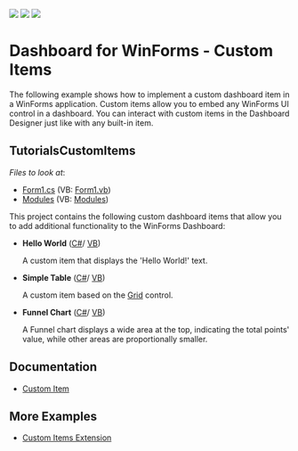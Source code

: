 <!-- default badges list -->
![](https://img.shields.io/endpoint?url=https://codecentral.devexpress.com/api/v1/VersionRange/358224064/21.1.4%2B)
[![](https://img.shields.io/badge/Open_in_DevExpress_Support_Center-FF7200?style=flat-square&logo=DevExpress&logoColor=white)](https://supportcenter.devexpress.com/ticket/details/T990577)
[![](https://img.shields.io/badge/📖_How_to_use_DevExpress_Examples-e9f6fc?style=flat-square)](https://docs.devexpress.com/GeneralInformation/403183)
<!-- default badges end -->

# Dashboard for WinForms - Custom Items

The following example shows how to implement a custom dashboard item in a WinForms application. Custom items allow you to embed any WinForms UI control in a dashboard. You can interact with custom items in the Dashboard Designer just like with any built-in item.
## TutorialsCustomItems

*Files to look at*:

* [Form1.cs](./CS/TutorialsCustomItems/Form1.cs) (VB: [Form1.vb](./VB/TutorialsCustomItems/Form1.vb))
* [Modules](./CS/TutorialsCustomItems/CustomItems/) (VB: [Modules](./VB/TutorialsCustomItems/CustomItems/))


This project contains the following custom dashboard items that allow you to add additional functionality to the WinForms Dashboard:

* **Hello World** ([С#](./CS/TutorialsCustomItems/CustomItems/)/ [VB](./VB/TutorialsCustomItems/CustomItems/))

    A custom item that displays the 'Hello World!' text. 

* **Simple Table** ([С#](./CS/TutorialsCustomItems/CustomItems/)/ [VB](./VB/TutorialsCustomItems/CustomItems/))

    A custom item based on the [Grid](http://docs.devexpress.devx/WindowsForms/DevExpress.XtraGrid.GridControl?v=21.1) control.

* **Funnel Chart** ([С#](./CS/TutorialsCustomItems/CustomItems/)/ [VB](./VB/TutorialsCustomItems/CustomItems/))

    A Funnel chart displays a wide area at the top, indicating the total points' value, while other areas are proportionally smaller.

## Documentation

* [Custom Item](http://docs.devexpress.devx/Dashboard/403031/winforms-dashboard/winforms-designer/create-dashboards-in-the-winforms-designer/dashboard-item-settings/custom-item?v=21.1)

## More Examples 

* [Custom Items Extension](https://github.com/DevExpress-Examples/winforms-dashboard-custom-items-extension)
